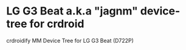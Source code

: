 LG G3 Beat a.k.a "jagnm" device-tree for crdroid
=============================

crdroidify MM Device Tree for LG G3 Beat (D722P)
